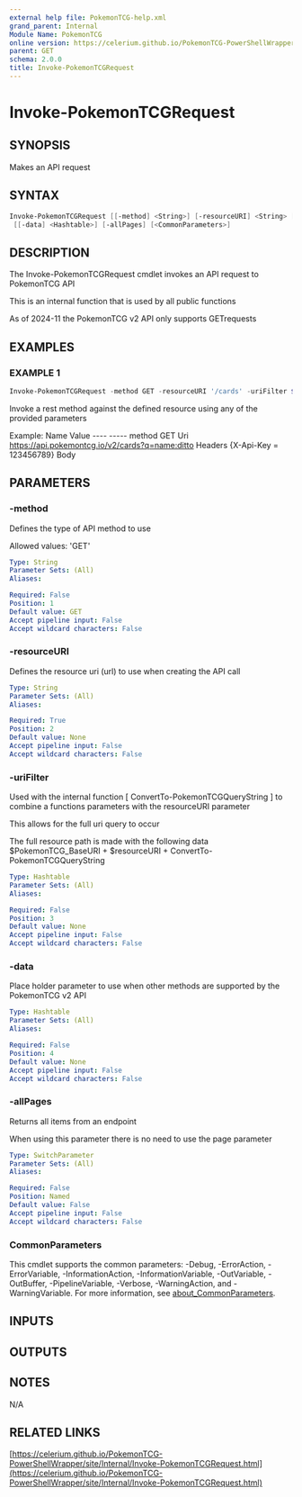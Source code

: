 ```yaml
---
external help file: PokemonTCG-help.xml
grand_parent: Internal
Module Name: PokemonTCG
online version: https://celerium.github.io/PokemonTCG-PowerShellWrapper/site/Internal/Invoke-PokemonTCGRequest.html
parent: GET
schema: 2.0.0
title: Invoke-PokemonTCGRequest
---
```


# Invoke-PokemonTCGRequest

## SYNOPSIS
Makes an API request

## SYNTAX

```powershell
Invoke-PokemonTCGRequest [[-method] <String>] [-resourceURI] <String> [[-uriFilter] <Hashtable>]
 [[-data] <Hashtable>] [-allPages] [<CommonParameters>]
```

## DESCRIPTION
The Invoke-PokemonTCGRequest cmdlet invokes an API request to PokemonTCG API

This is an internal function that is used by all public functions

As of 2024-11 the PokemonTCG v2 API only supports GETrequests

## EXAMPLES

### EXAMPLE 1
```powershell
Invoke-PokemonTCGRequest -method GET -resourceURI '/cards' -uriFilter $uriFilter
```

Invoke a rest method against the defined resource using any of the provided parameters

Example:
    Name                           Value
    ----                           -----
    method                         GET
    Uri                            https://api.pokemontcg.io/v2/cards?q=name:ditto
    Headers                        {X-Api-Key = 123456789}
    Body

## PARAMETERS

### -method
Defines the type of API method to use

Allowed values:
'GET'

```yaml
Type: String
Parameter Sets: (All)
Aliases:

Required: False
Position: 1
Default value: GET
Accept pipeline input: False
Accept wildcard characters: False
```

### -resourceURI
Defines the resource uri (url) to use when creating the API call

```yaml
Type: String
Parameter Sets: (All)
Aliases:

Required: True
Position: 2
Default value: None
Accept pipeline input: False
Accept wildcard characters: False
```

### -uriFilter
Used with the internal function \[ ConvertTo-PokemonTCGQueryString \] to combine
a functions parameters with the resourceURI parameter

This allows for the full uri query to occur

The full resource path is made with the following data
$PokemonTCG_BaseURI + $resourceURI + ConvertTo-PokemonTCGQueryString

```yaml
Type: Hashtable
Parameter Sets: (All)
Aliases:

Required: False
Position: 3
Default value: None
Accept pipeline input: False
Accept wildcard characters: False
```

### -data
Place holder parameter to use when other methods are supported
by the PokemonTCG v2 API

```yaml
Type: Hashtable
Parameter Sets: (All)
Aliases:

Required: False
Position: 4
Default value: None
Accept pipeline input: False
Accept wildcard characters: False
```

### -allPages
Returns all items from an endpoint

When using this parameter there is no need to use the page parameter

```yaml
Type: SwitchParameter
Parameter Sets: (All)
Aliases:

Required: False
Position: Named
Default value: False
Accept pipeline input: False
Accept wildcard characters: False
```

### CommonParameters
This cmdlet supports the common parameters: -Debug, -ErrorAction, -ErrorVariable, -InformationAction, -InformationVariable, -OutVariable, -OutBuffer, -PipelineVariable, -Verbose, -WarningAction, and -WarningVariable. For more information, see [about_CommonParameters](http://go.microsoft.com/fwlink/?LinkID=113216).

## INPUTS

## OUTPUTS

## NOTES
N/A

## RELATED LINKS

[https://celerium.github.io/PokemonTCG-PowerShellWrapper/site/Internal/Invoke-PokemonTCGRequest.html](https://celerium.github.io/PokemonTCG-PowerShellWrapper/site/Internal/Invoke-PokemonTCGRequest.html)

